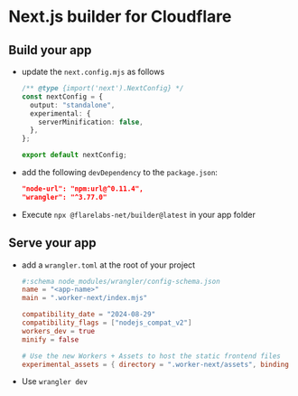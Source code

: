 # Next.js builder for Cloudflare

## Build your app

- update the `next.config.mjs` as follows

  ```typescript
  /** @type {import('next').NextConfig} */
  const nextConfig = {
    output: "standalone",
    experimental: {
      serverMinification: false,
    },
  };

  export default nextConfig;
  ```

- add the following `devDependency` to the `package.json`:

  ```json
  "node-url": "npm:url@^0.11.4",
  "wrangler": "^3.77.0"
  ```

- Execute `npx @flarelabs-net/builder@latest` in your app folder

## Serve your app

- add a `wrangler.toml` at the root of your project

  ```toml
  #:schema node_modules/wrangler/config-schema.json
  name = "<app-name>"
  main = ".worker-next/index.mjs"

  compatibility_date = "2024-08-29"
  compatibility_flags = ["nodejs_compat_v2"]
  workers_dev = true
  minify = false

  # Use the new Workers + Assets to host the static frontend files
  experimental_assets = { directory = ".worker-next/assets", binding = "ASSETS" }
  ```

- Use `wrangler dev`
